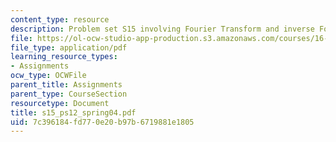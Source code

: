 ```yaml
---
content_type: resource
description: Problem set S15 involving Fourier Transform and inverse Fourier transform.
file: https://ol-ocw-studio-app-production.s3.amazonaws.com/courses/16-01-unified-engineering-i-ii-iii-iv-fall-2005-spring-2006/7c396184fd770e20b97b6719881e1805_s15_ps12_spring04.pdf
file_type: application/pdf
learning_resource_types:
- Assignments
ocw_type: OCWFile
parent_title: Assignments
parent_type: CourseSection
resourcetype: Document
title: s15_ps12_spring04.pdf
uid: 7c396184-fd77-0e20-b97b-6719881e1805
---
```

